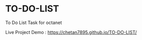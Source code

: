 # TO-DO-LIST
To Do List Task for octanet


Live Project Demo :  https://chetan7895.github.io/TO-DO-LIST/
